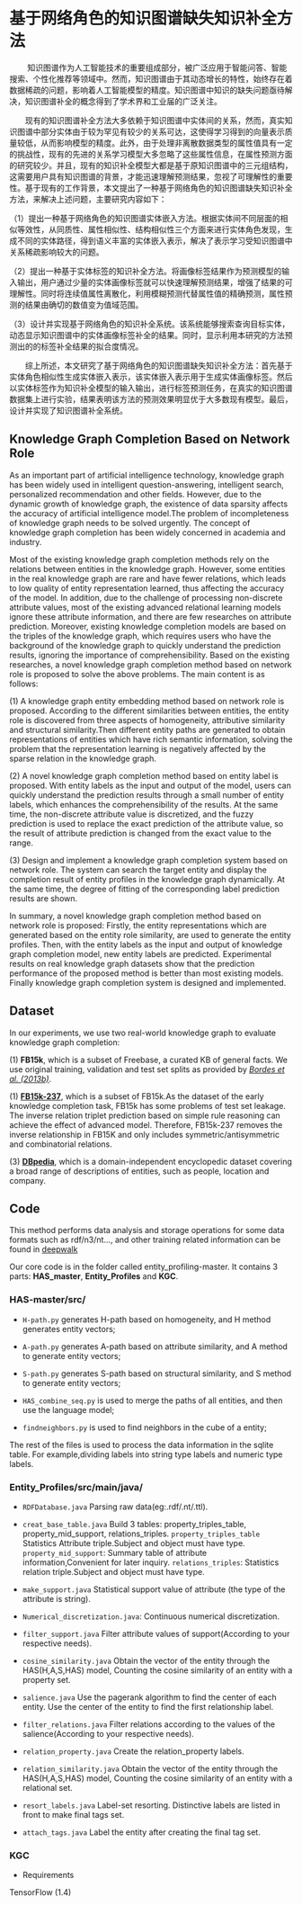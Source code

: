 # 基于网络角色的知识图谱缺失知识补全方法

&emsp;&emsp; 知识图谱作为人工智能技术的重要组成部分，被广泛应用于智能问答、智能搜索、个性化推荐等领域中。然而，知识图谱由于其动态增长的特性，始终存在着数据稀疏的问题，影响着人工智能模型的精度。知识图谱中知识的缺失问题亟待解决，知识图谱补全的概念得到了学术界和工业届的广泛关注。


&emsp;&emsp;现有的知识图谱补全方法大多依赖于知识图谱中实体间的关系，然而，真实知识图谱中部分实体由于较为罕见有较少的关系可达，这使得学习得到的向量表示质量较低，从而影响模型的精度。此外，由于处理非离散数据类型的属性值具有一定的挑战性，现有的先进的关系学习模型大多忽略了这些属性信息，在属性预测方面的研究较少。并且，现有的知识补全模型大都是基于原知识图谱中的三元组结构，这需要用户具有知识图谱的背景，才能迅速理解预测结果，忽视了可理解性的重要性。基于现有的工作背景，本文提出了一种基于网络角色的知识图谱缺失知识补全方法，来解决上述问题，主要研究内容如下：
	

（1）提出一种基于网络角色的知识图谱实体嵌入方法。根据实体间不同层面的相似等效性，从同质性、属性相似性、结构相似性三个方面来进行实体角色发现，生成不同的实体路径，得到语义丰富的实体嵌入表示，解决了表示学习受知识图谱中关系稀疏影响较大的问题。
	

（2）提出一种基于实体标签的知识补全方法。将画像标签结果作为预测模型的输入输出，用户通过少量的实体画像标签就可以快速理解预测结果，增强了结果的可理解性。同时将连续值属性离散化，利用模糊预测代替属性值的精确预测，属性预测的结果由确切的数值变为值域范围。
	

（3）设计并实现基于网络角色的知识补全系统。该系统能够搜索查询目标实体，动态显示知识图谱中的实体画像标签补全的结果。同时，显示利用本研究的方法预测出的的标签补全结果的拟合度情况。
	

&emsp;&emsp;综上所述，本文研究了基于网络角色的知识图谱缺失知识补全方法：首先基于实体角色相似性生成实体嵌入表示，该实体嵌入表示用于生成实体画像标签。然后以实体标签作为知识补全模型的输入输出，进行标签预测任务，在真实的知识图谱数据集上进行实验，结果表明该方法的预测效果明显优于大多数现有模型。最后，设计并实现了知识图谱补全系统。

## Knowledge Graph Completion Based on Network Role
As an important part of artificial intelligence technology, knowledge graph has been widely used in intelligent question-answering, intelligent search, personalized recommendation and other fields.
However, due to the dynamic growth of knowledge graph, the existence of data sparsity affects the accuracy of artificial intelligence model.The problem of incompleteness of knowledge graph needs to be solved urgently. The concept of knowledge graph completion has been widely concerned in academia and industry.
	
	

Most of the existing knowledge graph completion methods rely on the relations between entities in the knowledge graph. However, some entities in the real knowledge graph are rare and have fewer relations, which leads to low quality of entity representation learned, thus affecting the accuracy of the model.
In addition, due to the challenge of processing non-discrete attribute values, most of the existing advanced relational learning models ignore these attribute information, and there are few researches on attribute prediction.
Moreover, existing knowledge completion models are based on the triples of the knowledge graph, which requires users who have the background of the knowledge graph to quickly understand the prediction results, ignoring the importance of comprehensibility.	Based on the existing researches, a novel knowledge graph completion method based on network role is proposed to solve the above problems. The main content is as follows:
	
	
(1) A knowledge graph entity embedding method based on network role is proposed.
According to the different similarities between entities, the entity role is discovered from three aspects of homogeneity, attributive similarity and structural similarity.Then different entity paths are generated to obtain representations of entities which have rich semantic information, solving the problem that the representation learning is negatively affected by the sparse relation in the knowledge graph.
	
	
(2) A novel knowledge graph completion method based on entity label is proposed.
With entity labels as the input and output of the  model, users can quickly understand the prediction results through a small number of entity labels, which enhances the comprehensibility of the results.
At the same time, the non-discrete attribute value is discretized, and the fuzzy prediction is used to replace the exact prediction of the attribute value, so the result of attribute prediction is changed from the exact value to the range.
	
(3) Design and implement a knowledge graph completion system based on network role.
The system can search the target entity and display the completion result of entity profiles in the knowledge graph dynamically.
At the same time, the degree of fitting of the corresponding label prediction results are shown.


In summary, a novel knowledge graph completion method based on network role is proposed: Firstly, the entity representations which are generated based on the entity role similarity, are used to generate the entity profiles. Then, with the entity labels as the input and output of knowledge graph completion model, new entity labels are predicted. Experimental results on real knowledge graph datasets show that the prediction performance of the proposed method is better than most existing models. Finally knowledge graph completion system is designed and implemented.


## Dataset

In our experiments, we use two real-world knowledge graph to evaluate knowledge graph completion: 

(1) **FB15k**, which is a subset of Freebase, a curated KB of general facts. We use original training, validation and test set splits as provided by [*Bordes et al. (2013b)*](https://proceedings.neurips.cc/paper/2013/file/1cecc7a77928ca8133fa24680a88d2f9-Paper.pdf).

(1) [**FB15k-237**](https://www.microsoft.com/en-us/download/details.aspx?id=52312), which is a subset of FB15k.As the dataset of the early knowledge completion task, FB15k has some problems of test set leakage. The inverse relation triplet prediction based on simple rule reasoning can achieve the effect of advanced model.
Therefore, FB15k-237 removes the inverse relationship in FB15K and only includes symmetric/antisymmetric and combinatorial relations.

(3) [**DBpedia**](https://wiki.dbpedia.org/downloads-2016-10), which is a domain-independent encyclopedic dataset covering a broad range of descriptions of entities, such as people, location and company. 



## Code
This method performs data analysis and storage operations for some data formats such as rdf/n3/nt..., and other training related information can be found in [deepwalk](https://github.com/phanein/deepwalk)

Our core code is in the folder called entity_profiling-master. It contains 3 parts: **HAS_master**, **Entity_Profiles** and **KGC**.

### HAS-master/src/
- `H-path.py` generates H-path based on homogeneity, and H method generates entity vectors;

- `A-path.py` generates A-path based on attribute similarity, and A method to generate entity vectors;

- `S-path.py` generates S-path based on structural similarity, and S method to generate entity vectors;

- `HAS_combine_seq.py`  is used to merge the paths of all entities, and then use the language model;

- `findneighbors.py` is used to find neighbors in the cube of a entity;

The rest of the files is used to process the data information in the sqlite table. For example,dividing labels into string type labels and numeric type labels.


### Entity_Profiles/src/main/java/

- `RDFDatabase.java` Parsing raw data(eg:.rdf/.nt/.ttl).

- `creat_base_table.java`  Build 3 tables: property\_triples\_table, property\_mid\_support, relations\_triples. 
`property_triples_table` Statistics Attribute triple.Subject and object must have type. `property_mid_support`: Summary table of attribute information,Convenient for later inquiry.
`relations_triples`: Statistics relation triple.Subject and object must have type.

- `make_support.java` Statistical support value of attribute (the type of the attribute is string).

- `Numerical_discretization.java`: Continuous numerical discretization.

- `filter_support.java` Filter attribute values of support(According to your respective needs).

- `cosine_similarity.java` Obtain the vector of the entity through the HAS(H,A,S,HAS) model, Counting the cosine similarity of an entity with a property set.

- `salience.java` Use the pagerank algorithm to find the center of each entity. Use the center of the entity to find the first relationship label.

- `filter_relations.java` Filter relations according to the values of the salience(According to your respective needs).

- `relation_property.java` Create the relation_property labels.

- `relation_similarity.java` Obtain the vector of the entity through the HAS(H,A,S,HAS) model, Counting the cosine similarity of an entity with a relational set.

- `resort_labels.java` Label-set resorting. Distinctive labels are listed in front to make final tags set.

- `attach_tags.java` Label the entity after creating the final tag set.

### KGC
- Requirements

TensorFlow (1.4)
